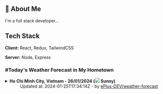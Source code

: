 ## 🚀 About Me
I'm a full stack developer...


## Tech Stack

**Client:** React, Redux, TailwindCSS

**Server:** Node, Express

### #Today's Weather Forecast in My Hometown



<details>
    <summary><b>Ho Chi Minh City, Vietnam - 26/01/2024 (<img src="https://cdn.weatherapi.com/weather/64x64/day/113.png" /> Sunny)</b>
    </summary>

    
<table>
    <tr>
        <th>Hour</th>
        <td>00:00</td><td>01:00</td><td>02:00</td><td>03:00</td><td>04:00</td><td>05:00</td><td>06:00</td><td>07:00</td><td>08:00</td><td>09:00</td><td>10:00</td><td>11:00</td><td>12:00</td><td>13:00</td><td>14:00</td><td>15:00</td><td>16:00</td><td>17:00</td><td>18:00</td><td>19:00</td><td>20:00</td><td>21:00</td><td>22:00</td><td>23:00</td>
    </tr>
    <tr>
        <th>Weather</th>
        <td><img src="https://cdn.weatherapi.com/weather/64x64/night/116.png"></img></td><td><img src="https://cdn.weatherapi.com/weather/64x64/night/116.png"></img></td><td><img src="https://cdn.weatherapi.com/weather/64x64/night/116.png"></img></td><td><img src="https://cdn.weatherapi.com/weather/64x64/night/116.png"></img></td><td><img src="https://cdn.weatherapi.com/weather/64x64/night/116.png"></img></td><td><img src="https://cdn.weatherapi.com/weather/64x64/night/116.png"></img></td><td><img src="https://cdn.weatherapi.com/weather/64x64/night/116.png"></img></td><td><img src="https://cdn.weatherapi.com/weather/64x64/day/113.png"></img></td><td><img src="https://cdn.weatherapi.com/weather/64x64/day/113.png"></img></td><td><img src="https://cdn.weatherapi.com/weather/64x64/day/113.png"></img></td><td><img src="https://cdn.weatherapi.com/weather/64x64/day/113.png"></img></td><td><img src="https://cdn.weatherapi.com/weather/64x64/day/113.png"></img></td><td><img src="https://cdn.weatherapi.com/weather/64x64/day/113.png"></img></td><td><img src="https://cdn.weatherapi.com/weather/64x64/day/113.png"></img></td><td><img src="https://cdn.weatherapi.com/weather/64x64/day/116.png"></img></td><td><img src="https://cdn.weatherapi.com/weather/64x64/day/116.png"></img></td><td><img src="https://cdn.weatherapi.com/weather/64x64/day/116.png"></img></td><td><img src="https://cdn.weatherapi.com/weather/64x64/day/113.png"></img></td><td><img src="https://cdn.weatherapi.com/weather/64x64/night/113.png"></img></td><td><img src="https://cdn.weatherapi.com/weather/64x64/night/113.png"></img></td><td><img src="https://cdn.weatherapi.com/weather/64x64/night/113.png"></img></td><td><img src="https://cdn.weatherapi.com/weather/64x64/night/113.png"></img></td><td><img src="https://cdn.weatherapi.com/weather/64x64/night/113.png"></img></td><td><img src="https://cdn.weatherapi.com/weather/64x64/night/113.png"></img></td>
    </tr>
    <tr>
        <th>Condition</th>
        <td width="200px">Partly cloudy</td><td width="200px">Partly cloudy</td><td width="200px">Partly cloudy</td><td width="200px">Partly cloudy</td><td width="200px">Partly cloudy</td><td width="200px">Partly cloudy</td><td width="200px">Partly cloudy</td><td width="200px">Sunny</td><td width="200px">Sunny</td><td width="200px">Sunny</td><td width="200px">Sunny</td><td width="200px">Sunny</td><td width="200px">Sunny</td><td width="200px">Sunny</td><td width="200px">Partly cloudy</td><td width="200px">Partly cloudy</td><td width="200px">Partly cloudy</td><td width="200px">Sunny</td><td width="200px">Clear</td><td width="200px">Clear</td><td width="200px">Clear</td><td width="200px">Clear</td><td width="200px">Clear</td><td width="200px">Clear</td>
    </tr>
    <tr>
        <th>Temperature</th>
        <td>25.5 °C</td><td>28 °C</td><td>24.9 °C</td><td>24.4 °C</td><td>24 °C</td><td>23.7 °C</td><td>23.4 °C</td><td>24.1 °C</td><td>26.2 °C</td><td>28.3 °C</td><td>30.2 °C</td><td>31.9 °C</td><td>33.5 °C</td><td>34.7 °C</td><td>35.3 °C</td><td>35.2 °C</td><td>33.6 °C</td><td>30.8 °C</td><td>28.8 °C</td><td>26.8 °C</td><td>26.1 °C</td><td>25.6 °C</td><td>25.2 °C</td><td>24.8 °C</td>
    </tr>
    <tr>
        <th>Wind</th>
        <td>5.8 kph</td><td>3.6 kph</td><td>8.3 kph</td><td>6.1 kph</td><td>5.4 kph</td><td>3.6 kph</td><td>3.2 kph</td><td>0.7 kph</td><td>3.6 kph</td><td>4 kph</td><td>6.1 kph</td><td>6.5 kph</td><td>5 kph</td><td>3.6 kph</td><td>2.9 kph</td><td>5 kph</td><td>15.5 kph</td><td>19.8 kph</td><td>17.6 kph</td><td>18 kph</td><td>16.9 kph</td><td>15.5 kph</td><td>10.1 kph</td><td>5 kph</td>
    </tr>
</table>

</details>

<div align="right">
    Updated at: 2024-01-25T17:34:14Z - by <a target="_blank"
        href="https://github.com/ePlus-DEV/weather-forecast">ePlus-DEV/weather-forecast</a>
</div>